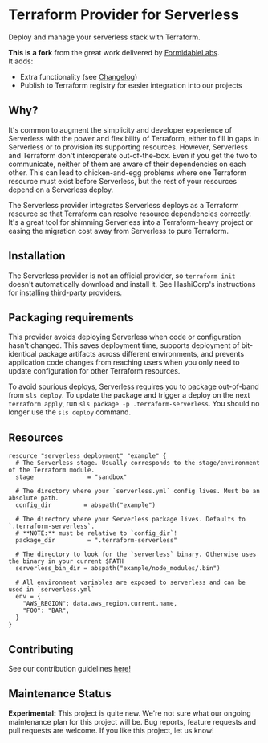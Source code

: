 Terraform Provider for Serverless
=================================
Deploy and manage your serverless stack with Terraform.

**This is a fork** from the great work delivered by [FormidableLabs](https://github.com/FormidableLabs/terraform-provider-serverless).  
It adds:

- Extra functionality (see [Changelog](./CHANGELOG.md))
- Publish to Terraform registry for easier integration into our projects

## Why?

It's common to augment the simplicity and developer experience of Serverless with the power and flexibility of Terraform, either to fill in gaps in Serverless or to provision its supporting resources. However, Serverless and Terraform don't interoperate out-of-the-box. Even if you get the two to communicate, neither of them are aware of their dependencies on each other. This can lead to chicken-and-egg problems where one Terraform resource must exist before Serverless, but the rest of your resources depend on a Serverless deploy.

The Serverless provider integrates Serverless deploys as a Terraform resource so that Terraform can resolve resource dependencies correctly. It's a great tool for shimming Serverless into a Terraform-heavy project or easing the migration cost away from Serverless to pure Terraform.

## Installation

The Serverless provider is not an official provider, so `terraform init` doesn't automatically download and install it. See HashiCorp's instructions for [installing third-party providers.](https://www.terraform.io/docs/configuration/providers.html#third-party-plugins)

## Packaging requirements

This provider avoids deploying Serverless when code or configuration hasn't changed. This saves deployment time, supports deployment of bit-identical package artifacts across different environments, and prevents application code changes from reaching users when you only need to update configuration for other Terraform resources.

To avoid spurious deploys, Serverless requires you to package out-of-band from `sls deploy`. To update the package and trigger a deploy on the next `terraform apply`, run `sls package -p .terraform-serverless`. You should no longer use the `sls deploy` command.

## Resources

```hcl
resource "serverless_deployment" "example" {
  # The Serverless stage. Usually corresponds to the stage/environment of the Terraform module.
  stage               = "sandbox"

  # The directory where your `serverless.yml` config lives. Must be an absolute path.
  config_dir         = abspath("example")

  # The directory where your Serverless package lives. Defaults to `.terraform-serverless`.
  # **NOTE:** must be relative to `config_dir`!
  package_dir         = ".terraform-serverless"

  # The directory to look for the `serverless` binary. Otherwise uses the binary in your current $PATH
  serverless_bin_dir = abspath("example/node_modules/.bin")

  # All environment variables are exposed to serverless and can be used in `serverless.yml`
  env = {
    "AWS_REGION": data.aws_region.current.name,
    "FOO": "BAR",
  }
}
```

## Contributing

See our contribution guidelines [here!](CONTRIBUTING.md)

## Maintenance Status

**Experimental:** This project is quite new. We're not sure what our ongoing maintenance plan for this project will be. Bug reports, feature requests and pull requests are welcome. If you like this project, let us know!
